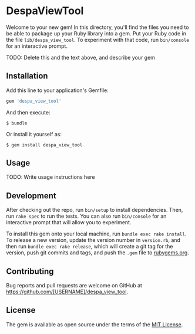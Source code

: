 # DespaViewTool

Welcome to your new gem! In this directory, you'll find the files you need to be able to package up your Ruby library into a gem. Put your Ruby code in the file `lib/despa_view_tool`. To experiment with that code, run `bin/console` for an interactive prompt.

TODO: Delete this and the text above, and describe your gem

## Installation

Add this line to your application's Gemfile:

```ruby
gem 'despa_view_tool'
```

And then execute:

    $ bundle

Or install it yourself as:

    $ gem install despa_view_tool

## Usage

TODO: Write usage instructions here

## Development

After checking out the repo, run `bin/setup` to install dependencies. Then, run `rake spec` to run the tests. You can also run `bin/console` for an interactive prompt that will allow you to experiment.

To install this gem onto your local machine, run `bundle exec rake install`. To release a new version, update the version number in `version.rb`, and then run `bundle exec rake release`, which will create a git tag for the version, push git commits and tags, and push the `.gem` file to [rubygems.org](https://rubygems.org).

## Contributing

Bug reports and pull requests are welcome on GitHub at https://github.com/[USERNAME]/despa_view_tool.

## License

The gem is available as open source under the terms of the [MIT License](https://opensource.org/licenses/MIT).
